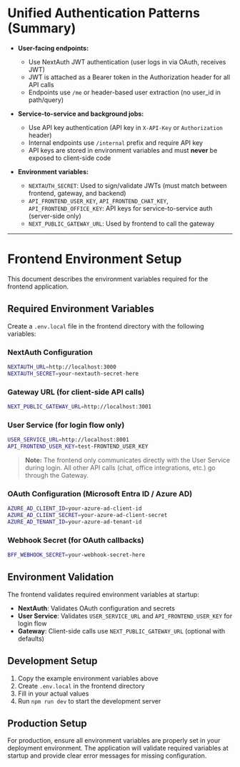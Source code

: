 # Unified Authentication Patterns (Summary)

- **User-facing endpoints:**
  - Use NextAuth JWT authentication (user logs in via OAuth, receives JWT)
  - JWT is attached as a Bearer token in the Authorization header for all API calls
  - Endpoints use `/me` or header-based user extraction (no user_id in path/query)

- **Service-to-service and background jobs:**
  - Use API key authentication (API key in `X-API-Key` or `Authorization` header)
  - Internal endpoints use `/internal` prefix and require API key
  - API keys are stored in environment variables and must **never** be exposed to client-side code

- **Environment variables:**
  - `NEXTAUTH_SECRET`: Used to sign/validate JWTs (must match between frontend, gateway, and backend)
  - `API_FRONTEND_USER_KEY`, `API_FRONTEND_CHAT_KEY`, `API_FRONTEND_OFFICE_KEY`: API keys for service-to-service auth (server-side only)
  - `NEXT_PUBLIC_GATEWAY_URL`: Used by frontend to call the gateway

---

# Frontend Environment Setup

This document describes the environment variables required for the frontend application.

## Required Environment Variables

Create a `.env.local` file in the frontend directory with the following variables:

### NextAuth Configuration
```bash
NEXTAUTH_URL=http://localhost:3000
NEXTAUTH_SECRET=your-nextauth-secret-here
```

### Gateway URL (for client-side API calls)
```bash
NEXT_PUBLIC_GATEWAY_URL=http://localhost:3001
```

### User Service (for login flow only)
```bash
USER_SERVICE_URL=http://localhost:8001
API_FRONTEND_USER_KEY=test-FRONTEND_USER_KEY
```

> **Note:** The frontend only communicates directly with the User Service during login. All other API calls (chat, office integrations, etc.) go through the Gateway.

### OAuth Configuration (Microsoft Entra ID / Azure AD)
```bash
AZURE_AD_CLIENT_ID=your-azure-ad-client-id
AZURE_AD_CLIENT_SECRET=your-azure-ad-client-secret
AZURE_AD_TENANT_ID=your-azure-ad-tenant-id
```

### Webhook Secret (for OAuth callbacks)
```bash
BFF_WEBHOOK_SECRET=your-webhook-secret-here
```

## Environment Validation

The frontend validates required environment variables at startup:

- **NextAuth**: Validates OAuth configuration and secrets
- **User Service**: Validates `USER_SERVICE_URL` and `API_FRONTEND_USER_KEY` for login flow
- **Gateway**: Client-side calls use `NEXT_PUBLIC_GATEWAY_URL` (optional with defaults)

## Development Setup

1. Copy the example environment variables above
2. Create `.env.local` in the frontend directory
3. Fill in your actual values
4. Run `npm run dev` to start the development server

## Production Setup

For production, ensure all environment variables are properly set in your deployment environment. The application will validate required variables at startup and provide clear error messages for missing configuration. 